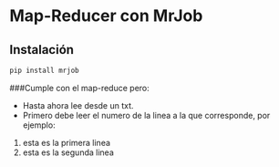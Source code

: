 # Map-Reducer con MrJob

## Instalación

```bash
pip install mrjob
```

###Cumple con el map-reduce pero:
+ Hasta ahora lee desde un txt.
+  Primero debe leer el numero de la linea a la que corresponde, por ejemplo:
  1. esta es la primera linea
  2. esta es la segunda linea
